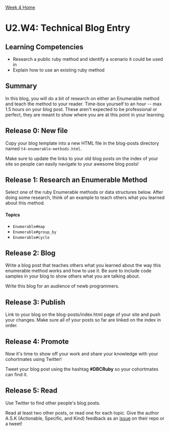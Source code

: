 [Week 4 Home](./)

# U2.W4: Technical Blog Entry

## Learning Competencies
- Research a public ruby method and identify a scenario it could be used in
- Explain how to use an existing ruby method

## Summary
In this blog, you will do a bit of research on either an Enumerable method and teach the method to your reader. Time-box yourself to an hour -- max 1.5 hours on your blog post. These aren't expected to be professional or perfect, they are meant to show where you are at this point in your learning.

## Release 0: New file
Copy your blog template into a new HTML file in the blog-posts directory named `t4-enumerable-methods.html`.

Make sure to update the links to your old blog posts on the index of your site so people can easily navigate to your awesome blog posts!

## Release 1: Research an Enumerable Method

Select one of the ruby Enumerable methods or data structures below. After doing some research, think of an example to teach others what you learned about this method.

#### Topics
- `Enumerable#map`
- `Enumerable#group_by`
- `Enumerable#cycle`

## Release 2: Blog
Write a blog post that teaches others what you learned about the way this enumerable method works and how to use it. Be sure to include code samples in your blog to show others what you are talking about.

Write this blog for an audience of newb programmers.

## Release 3: Publish
Link to your blog on the blog-posts/index.html page of your site and push your changes. Make sure all of your posts so far are linked on the index in order.

## Release 4: Promote
Now it's time to show off your work and share your knowledge with your cohortmates using Twitter!

Tweet your blog post using the hashtag **#DBCRuby** so your cohortmates can find it.

## Release 5: Read
Use Twitter to find other people's blog posts.

Read at least two other posts, or read one for each topic. Give the author A.S.K (Actionable, Specific, and Kind) feedback as an [issue](https://github.com/Devbootcamp/phase-0-handbook/blob/master/coding-references/review.md) on their repo or a tweet!